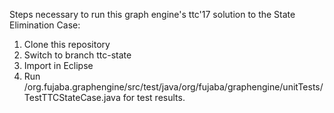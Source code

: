 Steps necessary to run this graph engine's ttc'17 solution to the State Elimination Case:
1. Clone this repository
2. Switch to branch ttc-state
3. Import in Eclipse
4. Run /org.fujaba.graphengine/src/test/java/org/fujaba/graphengine/unitTests/TestTTCStateCase.java for test results.
